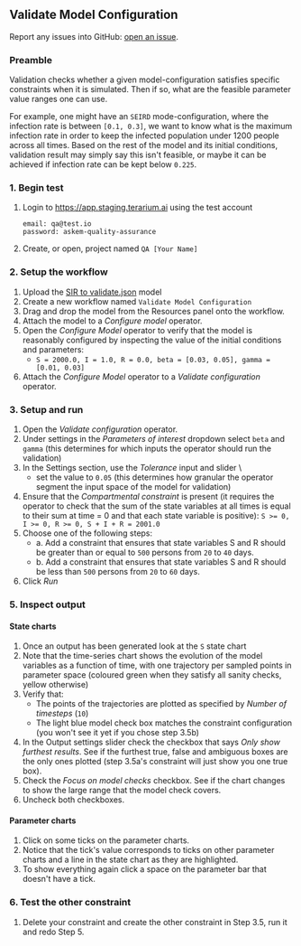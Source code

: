 ## Validate Model Configuration
Report any issues into GitHub: [open an issue](https://github.com/DARPA-ASKEM/terarium/issues/new?assignees=&labels=bug%2C+Q%26A&template=qa-issue.md&title=%5BBUG%5D%3A+).

### Preamble
Validation checks whether a given model-configuration satisfies specific constraints when it is simulated. Then if so, what are the feasible parameter value ranges one can use.

For example, one might have an `SEIRD` mode-configuration, where the infection rate is between `[0.1, 0.3]`, we want to know what is the maximum infection rate in order to keep the infected population under 1200 people across all times. Based on the rest of the model and its initial conditions, validation result may simply say this isn't feasible, or maybe it can be achieved if infection rate can be kept below `0.225`. 

### 1. Begin test
1. Login to https://app.staging.terarium.ai using the test account
    ```
    email: qa@test.io
    password: askem-quality-assurance
    ```
2. Create, or open, project named `QA [Your Name]`

### 2. Setup the workflow
1. Upload the [SIR to validate.json](https://drive.google.com/drive/folders/1j46RpsEflGzBz2yLnSZbmhs9gexpBnGk) model
2. Create a new workflow named `Validate Model Configuration`
3. Drag and drop the model from the Resources panel onto the workflow.
4. Attach the model to a _Configure model_ operator.
5. Open the _Configure Model_ operator to verify that the model is reasonably configured by inspecting the value of the initial conditions and parameters:
     - `S = 2000.0, I = 1.0, R = 0.0, beta = [0.03, 0.05], gamma = [0.01, 0.03]`
6. Attach the _Configure Model_ operator to a _Validate configuration_ operator.

### 3. Setup and run
1. Open the _Validate configuration_ operator.
2. Under settings in the _Parameters of interest_ dropdown select `beta` and `gamma` (this determines for which inputs the operator should run the validation)
3. In the Settings section, use the _Tolerance_ input and slider \
    - set the value to `0.05` (this determines how granular the operator segment the input space of the model for validation)
4. Ensure that the _Compartmental constraint_ is present (it requires the operator to check that the sum of the state variables at all times is equal to their sum at time = 0 and that each state variable is positive): `S >= 0, I >= 0, R >= 0, S + I + R = 2001.0`
5. Choose one of the following steps:
    - a. Add a constraint that ensures that state variables S and R should be greater than or equal to `500` persons from `20` to `40` days.
    - b. Add a constraint that ensures that state variables S and R should be less than `500` persons from `20` to `60` days.
6. Click _Run_

### 5. Inspect output
#### State charts
1. Once an output has been generated look at the `S` state chart
2. Note that the time-series chart shows the evolution of the model variables as a function of time, with one trajectory per sampled points in parameter space (coloured green when they satisfy all sanity checks, yellow otherwise)
3. Verify that:
   - The points of the trajectories are plotted as specified by _Number of timesteps_ (`10`)
   - The light blue model check box matches the constraint configuration (you won't see it yet if you chose step 3.5b)
4. In the Output settings slider check the checkbox that says _Only show furthest results_. See if the furthest true, false and ambiguous boxes are the only ones plotted (step 3.5a's constraint will just show you one true box).
5. Check the _Focus on model checks_ checkbox. See if the chart changes to show the large range that the model check covers.
6. Uncheck both checkboxes.

#### Parameter charts
1. Click on some ticks on the parameter charts.
2. Notice that the tick's value corresponds to ticks on other parameter charts and a line in the state chart as they are highlighted.
3. To show everything again click a space on the parameter bar that doesn't have a tick.

### 6. Test the other constraint
1. Delete your constraint and create the other constraint in Step 3.5, run it and redo Step 5.
